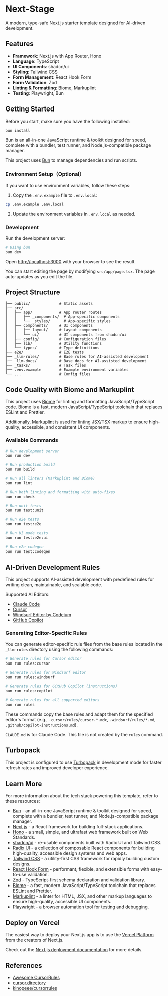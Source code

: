 # Next-Stage

A modern, type-safe Next.js starter template designed for AI-driven development.

## Features

- **Framework**: Next.js with App Router, Hono
- **Language**: TypeScript
- **UI Components**: shadcn/ui
- **Styling**: Tailwind CSS
- **Form Management**: React Hook Form
- **Form Validation**: Zod
- **Linting & Formatting**: Biome, Markuplint
- **Testing**: Playwright, Bun

## Getting Started
Before you start, make sure you have the following installed:

```bash
bun install
```

Bun is an all-in-one JavaScript runtime & toolkit designed for speed, complete with a bundler, test runner, and Node.js-compatible package manager.

This project uses [Bun](https://bun.sh/) to manage dependencies and run scripts.

### Environment Setup（Optional）
If you want to use environment variables, follow these steps:

1. Copy the `.env.example` file to `.env.local`:

```bash
cp .env.example .env.local
```

2. Update the environment variables in `.env.local` as needed.

### Development

Run the development server:

```bash
# Using bun
bun dev
```

Open [http://localhost:3000](http://localhost:3000) with your browser to see the result.

You can start editing the page by modifying `src/app/page.tsx`. The page auto-updates as you edit the file.

## Project Structure

```
├── public/             # Static assets
├── src/
│   ├── app/            # App router routes
│   │   ├── _components/  # App-specific components
│   │   └── _styles/      # App-specific styles
│   ├── components/     # UI components
│   │   ├── layout/     # Layout components
│   │   └── ui/         # UI components from shadcn/ui
│   ├── config/         # Configuration files
│   ├── lib/            # Utility functions
│   └── types/          # Type definitions
├── e2e/                # E2E tests
├── _llm-rules/         # Base rules for AI-assisted development
├── _llm-docs/          # Base docs for AI-assisted development
├── _tasks/             # Task files
├── .env.example        # Example environment variables
└── ...                 # Config files
```

## Code Quality with Biome and Markuplint

This project uses [Biome](https://biomejs.dev/) for linting and formatting JavaScript/TypeScript code. Biome is a fast, modern JavaScript/TypeScript toolchain that replaces ESLint and Prettier.

Additionally, [Markuplint](https://markuplint.dev/) is used for linting JSX/TSX markup to ensure high-quality, accessible, and consistent UI components.

### Available Commands

```bash
# Run development server
bun run dev

# Run production build
bun run build

# Run all linters (Markuplint and Biome)
bun run lint

# Run both linting and formatting with auto-fixes
bun run check

# Run unit tests
bun run test:unit

# Run e2e tests
bun run test:e2e

# Run UI mode tests
bun run test:e2e:ui

# Run e2e codegen
bun run test:codegen
```

## AI-Driven Development Rules
This project supports AI-assisted development with predefined rules for writing clean, maintainable, and scalable code.

Supported AI Editors:
- [Claude Code](https://claude.ai/code)
- [Cursor](https://www.cursor.com/)
- [Windsurf Editor by Codeium](https://codeium.com/windsurf)
- [GitHub Copilot](https://github.com/features/copilot)

### Generating Editor-Specific Rules

You can generate editor-specific rule files from the base rules located in the `_llm-rules` directory using the following commands:

```bash
# Generate rules for Cursor editor
bun run rules:cursor

# Generate rules for Windsurf editor
bun run rules:windsurf

# Generate rules for GitHub Copilot (instructions)
bun run rules:copilot

# Generate rules for all supported editors
bun run rules
```

These commands copy the base rules and adapt them for the specified editor's format (e.g., `.cursor/rules/cursor-*.mdc`, `.windsurf/rules/*.md`, `.github/copilot-instructions.md`).

`CLAUDE.md` is for Claude Code. This file is not created by the `rules` command.

## Turbopack

This project is configured to use [Turbopack](https://turbo.build/pack) in development mode for faster refresh rates and improved developer experience.

## Learn More

For more information about the tech stack powering this template, refer to these resources:

- [Bun](https://bun.sh/) - an all-in-one JavaScript runtime & toolkit designed for speed, complete with a bundler, test runner, and Node.js-compatible package manager.
- [Next.js](https://nextjs.org/docs) - a React framework for building full-stack applications.
- [Hono](https://hono.dev/docs/) - a small, simple, and ultrafast web framework built on Web Standards.
- [shadcn/ui](https://ui.shadcn.com/) - re-usable components built with Radix UI and Tailwind CSS.
- [Radix UI](https://www.radix-ui.com/) - a collection of composable React components for building high-quality, accessible design systems and web apps.
- [Tailwind CSS](https://tailwindcss.com/) - a utility-first CSS framework for rapidly building custom designs.
- [React Hook Form](https://react-hook-form.com/) - performant, flexible, and extensible forms with easy-to-use validation.
- [Zod](https://zod.dev/) - TypeScript-first schema declaration and validation library.
- [Biome](https://biomejs.dev/) - a fast, modern JavaScript/TypeScript toolchain that replaces ESLint and Prettier.
- [Markuplint](https://markuplint.dev/) - a linter for HTML, JSX, and other markup languages to ensure high-quality, accessible UI components.
- [Playwright](https://playwright.dev/) - a browser automation tool for testing and debugging.

## Deploy on Vercel

The easiest way to deploy your Next.js app is to use the [Vercel Platform](https://vercel.com/new) from the creators of Next.js.

Check out the [Next.js deployment documentation](https://nextjs.org/docs/app/building-your-application/deploying) for more details.

## References
- [Awesome CursorRules](https://github.com/PatrickJS/awesome-cursorrules)
- [cursor.directory](https://cursor.directory/)
- [kinopeee/cursorrules](https://github.com/kinopeee/cursorrules)
